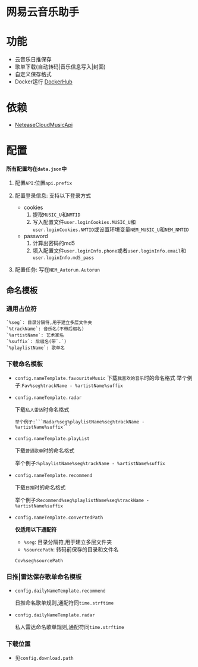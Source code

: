 # 网易云音乐助手

# 功能

- 云音乐日推保存
- 歌单下载(自动转码|音乐信息写入|封面)
- 自定义保存格式
- Docker运行 [DockerHub](https://hub.docker.com/repository/docker/oldtaoge/netease_music_helper)

# 依赖

- [NeteaseCloudMusicApi](https://github.com/Binaryify/NeteaseCloudMusicApi)

# 配置

#### 所有配置均在`data.json`中

1. 配置`API`:位置`api.prefix`
   
2. 配置登录信息: 支持以下登录方式

    - cookies
        1. 提取`MUSIC_U`和`NMTID`
        2. 写入配置文件`user.loginCookies.MUSIC_U`和`user.loginCookies.NMTID`或设置环境变量`NEM_MUSIC_U`和`NEM_NMTID`
    - password
        1. 计算出密码的md5
        2. 填入配置文件`user.loginInfo.phone`或者`user.loginInfo.email`和`user.loginInfo.md5_pass`
3. 配置任务: 写在`NEM_Autorun.Autorun`
## 命名模板

### 通用占位符

	`%seg`: 目录分隔符,用于建立多层文件夹
	`%trackName`: 音乐名(不带后缀名)
	`%artistName`: 艺术家名
	`%suffix`: 后缀名(带`.`)
	`%playlistName`: 歌单名

### 下载命名模板

- `config.nameTemplate.favouriteMusic`
  下载`我喜欢的音乐`时的命名格式
	  举个例子:```Fav%seg%trackName - %artistName%suffix```

- `config.nameTemplate.radar`

    下载`私人雷达`时命名格式

      举个例子:```Radar%seg%playlistName%seg%trackName - %artistName%suffix```

- `config.nameTemplate.playList`

    下载`普通歌单`时的命名格式

    举个例子:```%playlistName%seg%trackName - %artistName%suffix```

- `config.nameTemplate.recommend`
  
    下载`日推`时的命名格式
    
	举个例子:```Recommend%seg%playlistName%seg%trackName - %artistName%suffix```
	
- `config.nameTemplate.convertedPath`

    **仅适用以下通配符**

    - `%seg`: 目录分隔符,用于建立多层文件夹
    - `%sourcePath`: 转码前保存的目录和文件名

    `Cov%seg%sourcePath`

### 日推|雷达保存歌单命名模板

- `config.dailyNameTemplate.recommend`

    日推命名歌单规则,通配符同`time.strftime`

- `config.dailyNameTemplate.radar`

    私人雷达命名歌单规则,通配符同`time.strftime`

### 下载位置

- 见`config.download.path`